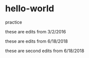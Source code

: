 # hello-world
practice

these are edits from 3/2/2016

these are edits from 6/18/2018

these are second edits from 6/18/2018 
